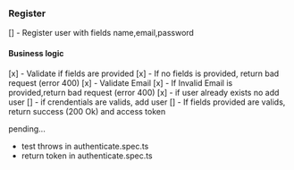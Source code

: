 ### Register
[] - Register user with fields name,email,password
 

#### Business logic
[x] - Validate if fields are provided
[x] - If no fields is provided, return bad request (error 400)
[x] - Validate Email
[x] - If Invalid Email is provided,return bad request (error 400)
[x] - if user already exists no add user
[] - if crendentials are valids, add user 
[] - If fields provided are valids, return success (200 Ok) and access token


pending...
 - test throws in authenticate.spec.ts
- return token in authenticate.spec.ts